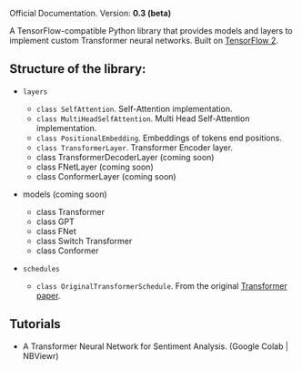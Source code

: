 
Official Documentation. Version: **0.3 (beta)**

A TensorFlow-compatible Python library that provides models and layers to implement custom Transformer neural networks. Built on [TensorFlow 2](https://www.tensorflow.org/api_docs/python/tf).

## Structure of the library:

- `layers`
  - `class SelfAttention`. Self-Attention implementation.
  - `class MultiHeadSelfAttention`. Multi Head Self-Attention implementation.
  - `class PositionalEmbedding`. Embeddings of tokens end positions.
  - `class TransformerLayer`. Transformer Encoder layer.
  - class TransformerDecoderLayer (coming soon)
  - class FNetLayer (coming soon)
  - class ConformerLayer (coming soon)

- models (coming soon)
  - class Transformer
  - class GPT
  - class FNet
  - class Switch Transformer
  - class Conformer

- `schedules`
  - `class OriginalTransformerSchedule`. From the original [Transformer paper](https://arxiv.org/abs/1706.03762).


## Tutorials
- A Transformer Neural Network for Sentiment Analysis. (Google Colab | NBViewr)
